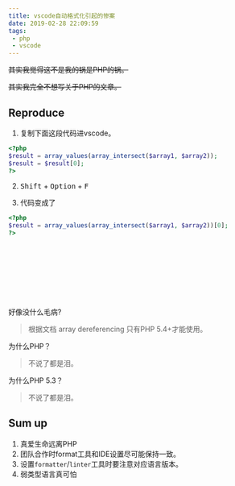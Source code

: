 ```yaml
---
title: vscode自动格式化引起的惨案
date: 2019-02-28 22:09:59
tags:
 - php
 - vscode
---
```


<del>其实我觉得这不是我的锅是PHP的锅。</del>

<del>其实我完全不想写关于PHP的文章。</del>



## Reproduce

1. 复制下面这段代码进vscode。

```php
<?php
$result = array_values(array_intersect($array1, $array2));
$result = $result[0];
?>      
```

2. <kbd>Shift</kbd> + <kbd>Option</kbd> + <kbd>F</kbd>

3. 代码变成了

```php
<?php
$result = array_values(array_intersect($array1, $array2))[0];
?> 
```

&nbsp;

&nbsp;

&nbsp;

&nbsp;

好像没什么毛病?

> 根据文档 array dereferencing 只有PHP 5.4+才能使用。

为什么PHP？

> 不说了都是泪。

为什么PHP 5.3？

> 不说了都是泪。

## Sum up

1. 真爱生命远离PHP
2. 团队合作时format工具和IDE设置尽可能保持一致。
3. 设置`formatter`/`linter`工具时要注意对应语言版本。
4. 弱类型语言真可怕
